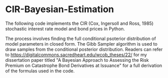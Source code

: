 # CIR-Bayesian-Estimation

The following code implements the CIR (Cox, Ingersoll and Ross, 1985) stochastic interest rate model and 
bond prices in Python.

The process involves finding the full conditional psoterior distribution of model parameters in closed form.
The Gibb Sampler algorithm is used to draw samples from the conditional posterior distribution.
Readers can refer to https://digitalcommons.sacredheart.edu/wcob_theses/22/ for my dissertation paper titled 
"A Bayesian Approach to Assessing the Risk Premium on Catastrophe Bond Derivatives at Issuance" for a full 
derivation of the formulas used in the code.

